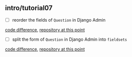 ## intro/tutorial07

- [ ] reorder the fields of `Question` in Django Admin

 [code difference](https://github.com/bkmagnetron/django-tutorial-docker/commit/af3579c07595ecba4ec9866224bea6fbf5fa1e03),
 [repository at this point](https://github.com/bkmagnetron/django-tutorial-docker/tree/af3579c07595ecba4ec9866224bea6fbf5fa1e03)

- [ ] split the form of `Question` in Django Admin into `fieldsets`

 [code difference](https://github.com/bkmagnetron/django-tutorial-docker/commit/d76b54733868f0dbad59c997c3edb54d80723017),
 [repository at this point](https://github.com/bkmagnetron/django-tutorial-docker/tree/d76b54733868f0dbad59c997c3edb54d80723017)
